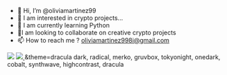 - 👋 Hi, I’m @oliviamartinez99
- 👀 I am interested in crypto projects...
- 🌱 I am currently learning Python
- 💞️I am looking to collaborate on creative crypto projects
- 📫 How to reach me ? 
oliviamartinez998i@gmail.com

<a href=&quothttps://github.com/oliviamartinez99&quot>
<img align=&quotcenter&quot src=&quothttps://github-readme-stats.vercel.app/api?username=ghost1372&show_icons=true&count_private=true&include_all_commits=true&quot /></a>
<a href=&quothttps://github.com/oliviamartinez99&quot>
<img align=&quotcenter&quot src=&quothttps://github-readme-stats.vercel.app/api/top-langs/?username=ghost1372&quot />


</a>
&theme=dracula
dark, radical, merko, gruvbox, tokyonight, onedark, cobalt, synthwave, highcontrast, dracula


